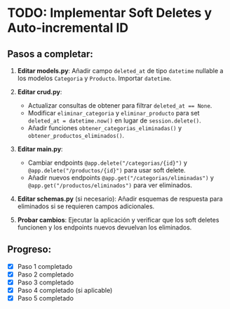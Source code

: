 # TODO: Implementar Soft Deletes y Auto-incremental ID

## Pasos a completar:

1. **Editar models.py**: Añadir campo `deleted_at` de tipo `datetime` nullable a los modelos `Categoria` y `Producto`. Importar `datetime`.

2. **Editar crud.py**:
   - Actualizar consultas de obtener para filtrar `deleted_at == None`.
   - Modificar `eliminar_categoria` y `eliminar_producto` para set `deleted_at = datetime.now()` en lugar de `session.delete()`.
   - Añadir funciones `obtener_categorias_eliminadas()` y `obtener_productos_eliminados()`.

3. **Editar main.py**:
   - Cambiar endpoints `@app.delete("/categorias/{id}")` y `@app.delete("/productos/{id}")` para usar soft delete.
   - Añadir nuevos endpoints `@app.get("/categorias/eliminadas")` y `@app.get("/productos/eliminados")` para ver eliminados.

4. **Editar schemas.py** (si necesario): Añadir esquemas de respuesta para eliminados si se requieren campos adicionales.

5. **Probar cambios**: Ejecutar la aplicación y verificar que los soft deletes funcionen y los endpoints nuevos devuelvan los eliminados.

## Progreso:
- [x] Paso 1 completado
- [x] Paso 2 completado
- [x] Paso 3 completado
- [x] Paso 4 completado (si aplicable)
- [x] Paso 5 completado

